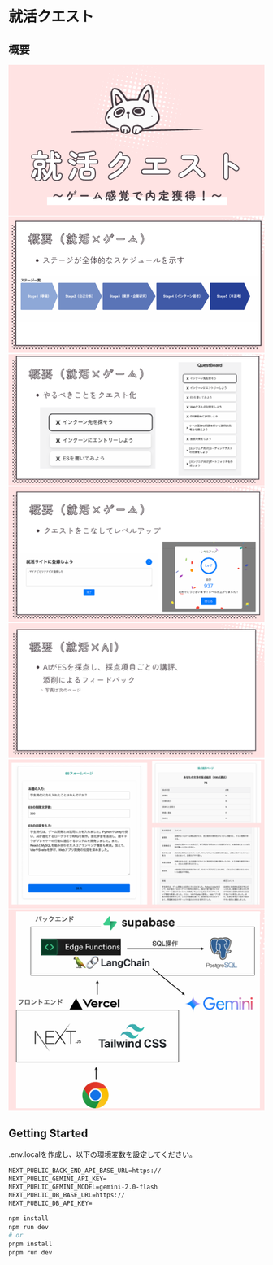 # 就活クエスト

## 概要
![image](./img/1.png)
![image](./img/2.png)
![image](./img/3.png)
![image](./img/4.png)
![image](./img/5.png)
![image](./img/6.png)
![image](./img/7.png)

## Getting Started

.env.localを作成し、以下の環境変数を設定してください。
```env
NEXT_PUBLIC_BACK_END_API_BASE_URL=https://
NEXT_PUBLIC_GEMINI_API_KEY=
NEXT_PUBLIC_GEMINI_MODEL=gemini-2.0-flash
NEXT_PUBLIC_DB_BASE_URL=https://
NEXT_PUBLIC_DB_API_KEY=
```

```bash
npm install
npm run dev
# or
pnpm install
pnpm run dev
```
